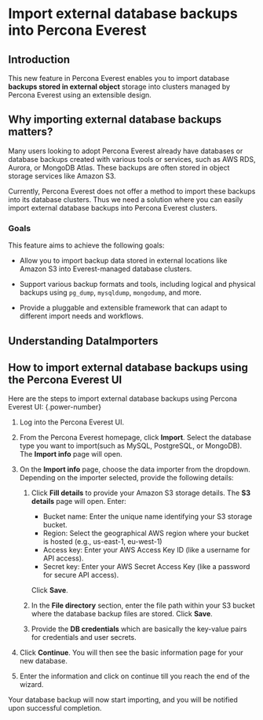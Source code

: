 # Import external database backups into Percona Everest

## Introduction

This new feature in Percona Everest enables you to import database **backups stored in external object** storage into clusters managed by Percona Everest using an extensible design.


## Why importing external database backups matters?

Many users looking to adopt Percona Everest already have databases or database backups created with various tools or services, such as AWS RDS, Aurora, or MongoDB Atlas. These backups are often stored in object storage services like Amazon S3. 

Currently, Percona Everest does not offer a method to import these backups into its database clusters. Thus we need a solution where you can easily import external database backups into Percona Everest clusters.

### Goals

This feature aims to achieve the following goals:

- Allow you to import backup data stored in external locations like Amazon S3 into Everest-managed database clusters.

- Support various backup formats and tools, including logical and physical backups using `pg_dump`, `mysqldump`, `mongodump`, and more.

- Provide a pluggable and extensible framework that can adapt to different import needs and workflows.


## Understanding DataImporters


## How to import external database backups using the Percona Everest UI

Here are the steps to import external database backups using Percona Everest UI:
{.power-number}

1. Log into the Percona Everest UI.

2. From the Percona Everest homepage, click **Import**. Select the database type you want to import(such as MySQL, PostgreSQL, or MongoDB). The **Import info** page will open.

3. On the **Import info** page, choose the data importer from the dropdown. Depending on the importer selected, provide the following details:

    1. Click **Fill details** to provide your Amazon S3 storage details. The **S3 details** page will open. Enter:

        - Bucket name:  Enter the unique name identifying your S3 storage bucket.
        - Region: Select the geographical AWS region where your bucket is hosted (e.g., us-east-1, eu-west-1)
        - Access key: Enter your AWS Access Key ID (like a username for API access).
        - Secret key: Enter your AWS Secret Access Key (like a password for secure API access).
        
        Click **Save**.


    2. In the **File directory** section, enter the file path within your S3 bucket where the database backup files are stored. Click **Save**.


    3. Provide the **DB credentials** which are basically the key-value pairs for credentials and user secrets. 


4. Click **Continue**. You will then see the basic information page for your new database.

5. Enter the information and click on continue till you reach the end of the wizard.

Your database backup will now start importing, and you will be notified upon successful completion.














